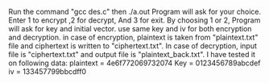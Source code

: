Run the command "gcc des.c"
then ./a.out
Program will ask for your choice. Enter 1 to encrypt ,2 for decrypt, And 3 for exit.
By choosing 1 or 2, Program will ask for key and initial vector. use same key and iv for both encryption and decryption.
in case of encryption, plaintext is taken from "plaintext.txt" file and ciphertext is written to "ciphertext.txt".
In case of decryption, input file is "ciphertext.txt" and output file is "plaintext_back.txt".
I have tested it on following data:
plaintext = 4e6f772069732074
Key = 0123456789abcdef
iv = 133457799bbcdff0
